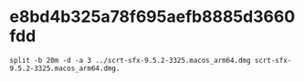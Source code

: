 # e8bd4b325a78f695aefb8885d3660fdd
```
split -b 20m -d -a 3 ../scrt-sfx-9.5.2-3325.macos_arm64.dmg scrt-sfx-9.5.2-3325.macos_arm64.dmg.

```
